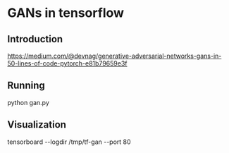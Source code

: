 # GANs in tensorflow

## Introduction
  https://medium.com/@devnag/generative-adversarial-networks-gans-in-50-lines-of-code-pytorch-e81b79659e3f

## Running
  python gan.py

## Visualization
  tensorboard --logdir /tmp/tf-gan --port 80
